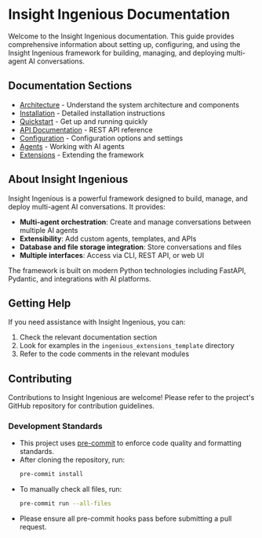 # Insight Ingenious Documentation

Welcome to the Insight Ingenious documentation. This guide provides comprehensive information about setting up, configuring, and using the Insight Ingenious framework for building, managing, and deploying multi-agent AI conversations.

## Documentation Sections

- [Architecture](./architecture.md) - Understand the system architecture and components
- [Installation](./installation.md) - Detailed installation instructions
- [Quickstart](./quickstart.md) - Get up and running quickly
- [API Documentation](./api.md) - REST API reference
- [Configuration](./configuration.md) - Configuration options and settings
- [Agents](./agents.md) - Working with AI agents
- [Extensions](./extensions.md) - Extending the framework

## About Insight Ingenious

Insight Ingenious is a powerful framework designed to build, manage, and deploy multi-agent AI conversations. It provides:

- **Multi-agent orchestration**: Create and manage conversations between multiple AI agents
- **Extensibility**: Add custom agents, templates, and APIs
- **Database and file storage integration**: Store conversations and files
- **Multiple interfaces**: Access via CLI, REST API, or web UI

The framework is built on modern Python technologies including FastAPI, Pydantic, and integrations with AI platforms.

## Getting Help

If you need assistance with Insight Ingenious, you can:

1. Check the relevant documentation section
2. Look for examples in the `ingenious_extensions_template` directory
3. Refer to the code comments in the relevant modules

## Contributing

Contributions to Insight Ingenious are welcome! Please refer to the project's GitHub repository for contribution guidelines.

### Development Standards

- This project uses [pre-commit](https://pre-commit.com/) to enforce code quality and formatting standards.
- After cloning the repository, run:
  ```bash
  pre-commit install
  ```
- To manually check all files, run:
  ```bash
  pre-commit run --all-files
  ```
- Please ensure all pre-commit hooks pass before submitting a pull request.
